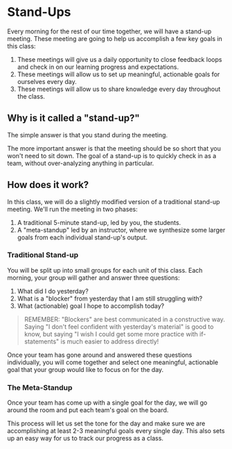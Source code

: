 # Stand-Ups

Every morning for the rest of our time together, we will have a stand-up meeting. These meeting are going to help us accomplish a few key goals in this class:

1. These meetings will give us a daily opportunity to close feedback loops and check in on our learning progress and expectations.
2. These meetings will allow us to set up meaningful, actionable goals for ourselves every day.
3. These meetings will allow us to share knowledge every day throughout the class. 

## Why is it called a "stand-up?"

The simple answer is that you stand during the meeting. 

The more important answer is that the meeting should be so short that you won't need to sit down. The goal of a stand-up is to quickly check in as a team, without over-analyzing anything in particular.

## How does it work?

In this class, we will do a slightly modified version of a traditional stand-up meeting. We'll run the meeting in two phases: 

1. A traditional 5-minute stand-up, led by you, the students.
2. A "meta-standup" led by an instructor, where we synthesize some larger goals from each individual stand-up's output.

### Traditional Stand-up

You will be split up into small groups for each unit of this class. Each morning, your group will gather and answer three questions:

1. What did I do yesterday?
2. What is a "blocker" from yesterday that I am still struggling with?
3. What (actionable) goal I hope to accomplish today?

> REMEMBER: "Blockers" are best communicated in a constructive way. Saying "I don't feel confident with yesterday's material" is good to know, but saying "I wish I could get some more practice with if-statements" is much easier to address directly!

Once your team has gone around and answered these questions individually, you will come together and select one meaningful, actionable goal that your group would like to focus on for the day.

### The Meta-Standup

Once your team has come up with a single goal for the day, we will go around the room and put each team's goal on the board.

This process will let us set the tone for the day and make sure we are accomplishing at least 2-3 meaningful goals every single day. This also sets up an easy way for us to track our progress as a class.